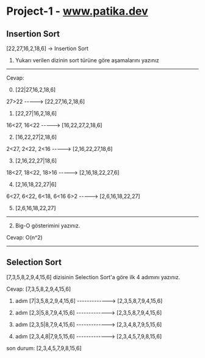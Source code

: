 # Project-1 - www.patika.dev

## Insertion Sort
[22,27,16,2,18,6] -> Insertion Sort
1. Yukarı verilen dizinin sort türüne göre aşamalarını yazınız
***
Cevap:

0. [22|27,16,2,18,6]

27>22             -----> [22,27,16,2,18,6]

1. [22,27|16,2,18,6]

16<27, 16<22      -----> [16,22,27,2,18,6]

2. [16,22,27|2,18,6]

2<27, 2<22, 2<16  -----> [2,16,22,27,18,6]

3. [2,16,22,27|18,6]

18<27, 18<22, 18>16 -----> [2,16,18,22,27,6]

4. [2,16,18,22,27|6]

6<27, 6<22, 6<18, 6<16 6>2 -----> [2,6,16,18,22,27]

5. [2,6,16,18,22,27]
***
2. Big-O gösterimini yazınız.

Cevap: O(n^2)
****

## Selection Sort

[7,3,5,8,2,9,4,15,6] dizisinin Selection Sort'a göre ilk 4 adımını yazınız.

Cevap:
[7,3,5,8,2,9,4,15,6]

1. adım [7|3,5,8,2,9,4,15,6] -------------> [2,3,5,8,7,9,4,15,6]

2. adım [2,3|5,8,7,9,4,15,6] -------------> [2,3,5,8,7,9,4,15,6]

3. adım [2,3,5|8,7,9,4,15,6] -------------> [2,3,4,8,7,9,5,15,6]

4. adım [2,3,4,8|7,9,5,15,6] -------------> [2,3,4,5,7,9,8,15,6]

son durum: [2,3,4,5,7,9,8,15,6]
